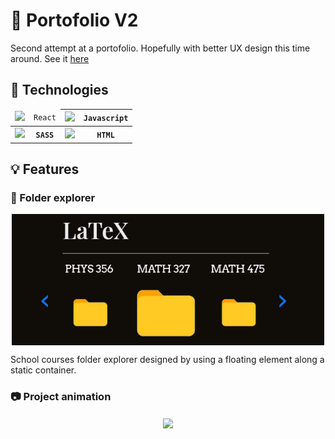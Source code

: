 # 💼 Portofolio V2
Second attempt at a portofolio. Hopefully with better UX design this time around. See it [here](https://hexaquarks.github.io/PortofolioV2/)

## 🧰 Technologies
<div align="center" markdown="1">
<table>
    <thead>
        <tr>
            <td align="center"><img src="https://www.pinclipart.com/picdir/big/537-5374089_react-js-logo-clipart.png" width="40" /></td>
            <td align="center"><code>React</code></td>
            <th align="center"><img src="https://seeklogo.com/images/J/javascript-js-logo-2949701702-seeklogo.com.png" width="35" /></th>
            <th align="center"><code>Javascript</code></th>
        </tr>
    </thead>
    <tbody>
        <tr>
           <td align="center"><img src="https://logos-download.com/wp-content/uploads/2016/09/Sass_logo-700x524.png" width="35" /></td>
            <th align="center"><code>SASS</code></td>
           <th align="center"><img src="https://seeklogo.com/images/H/html5-without-wordmark-color-logo-14D252D878-seeklogo.com.png" width="30" /></th>
            <th align="center"><code>HTML</code></th>
        </tr>
    </tbody>
</table>
</div>

## 💡 Features

### 📂 Folder explorer
<p align="center">
  <img align="center" src="https://github.com/hexaquarks/Portofolio/blob/main/src/assets/promotion/latexGif.gif" width="500"/>
</p>

School courses folder explorer designed by using a floating element along a static container. 

### 📷 Project animation
<p align="center">
  <img align="center" src="https://github.com/hexaquarks/Portofolio/blob/main/src/assets/promotion/projectsGif.gif" width="400"/>
</p>
